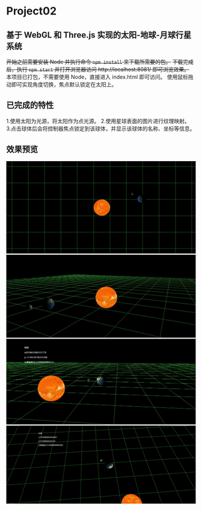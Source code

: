 # Project02

## 基于 WebGL 和 Three.js 实现的太阳-地球-月球行星系统

~~开始之前需要安装 Node 并执行命令 `npm install` 来下载所需要的包。~~
~~下载完成后，执行 `npm start` 并打开浏览器访问 http://localhost:8081/ 即可浏览效果。~~
本项目已打包，不需要使用 Node，直接进入 index.html 即可访问。
使用鼠标拖动即可实现角度切换，焦点默认锁定在太阳上。

## 已完成的特性

1.使用太阳为光源，将太阳作为点光源。 2.使用星球表面的图片进行纹理映射。 3.点击球体后会将控制器焦点锁定到该球体，并显示该球体的名称、坐标等信息。

## 效果预览

![初始效果](example1.jpg)
![光照阴影效果](example2.jpg)
![点击球体显示文字后的效果](example3.jpg)
![点击球体显示文字后的效果](example4.jpg)
